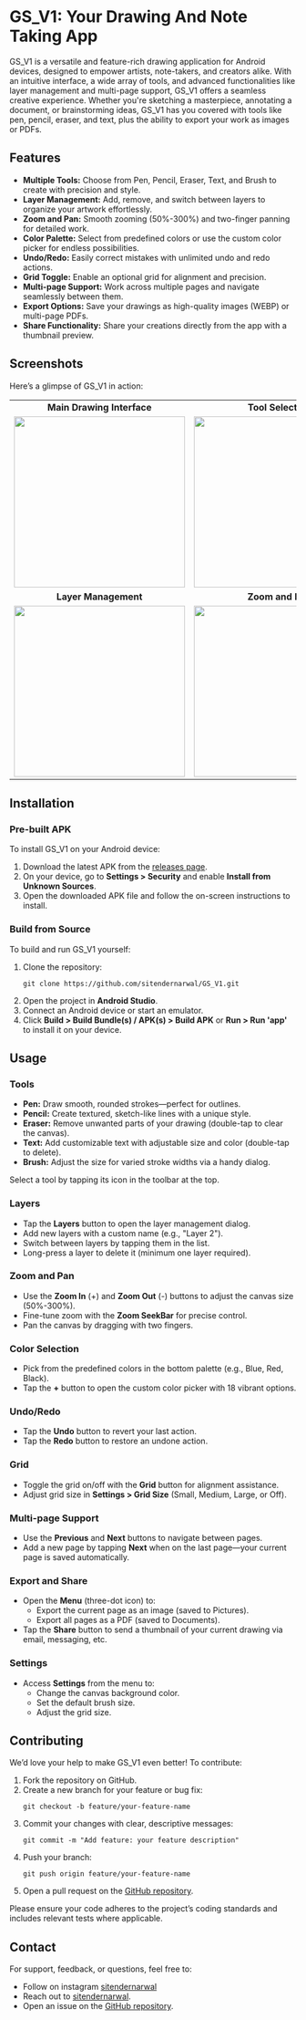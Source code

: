 # GS_V1: Your Drawing And Note Taking App

GS_V1 is a versatile and feature-rich drawing application for Android devices, designed to empower artists, note-takers, and creators alike. With an intuitive interface, a wide array of tools, and advanced functionalities like layer management and multi-page support, GS_V1 offers a seamless creative experience. Whether you're sketching a masterpiece, annotating a document, or brainstorming ideas, GS_V1 has you covered with tools like pen, pencil, eraser, and text, plus the ability to export your work as images or PDFs.

## Features

- **Multiple Tools:** Choose from Pen, Pencil, Eraser, Text, and Brush to create with precision and style.
- **Layer Management:** Add, remove, and switch between layers to organize your artwork effortlessly.
- **Zoom and Pan:** Smooth zooming (50%-300%) and two-finger panning for detailed work.
- **Color Palette:** Select from predefined colors or use the custom color picker for endless possibilities.
- **Undo/Redo:** Easily correct mistakes with unlimited undo and redo actions.
- **Grid Toggle:** Enable an optional grid for alignment and precision.
- **Multi-page Support:** Work across multiple pages and navigate seamlessly between them.
- **Export Options:** Save your drawings as high-quality images (WEBP) or multi-page PDFs.
- **Share Functionality:** Share your creations directly from the app with a thumbnail preview.

## Screenshots

Here’s a glimpse of GS_V1 in action:

<table>
<tr>
<td align="center"><strong>Main Drawing Interface</strong></td>
<td align="center"><strong>Tool Selection</strong></td>
</tr>
<tr>
<td><img src="screenshots/ss1.jpg" width="300"></td>
<td><img src="screenshots/tool.jpg" width="300"></td>
</tr>
<tr>
<td align="center"><strong>Layer Management</strong></td>
<td align="center"><strong>Zoom and Pan</strong></td>
</tr>
<tr>
<td><img src="screenshots/layer.jpg" width="300"></td>
<td><img src="screenshots/zoom.jpg" width="300"></td>
</tr>
</table>

## Installation

### Pre-built APK
To install GS_V1 on your Android device:

1. Download the latest APK from the [releases page](https://github.com/sitendernarwal/GS_V1/releases).
2. On your device, go to **Settings > Security** and enable **Install from Unknown Sources**.
3. Open the downloaded APK file and follow the on-screen instructions to install.

### Build from Source
To build and run GS_V1 yourself:

1. Clone the repository:
   ```
   git clone https://github.com/sitendernarwal/GS_V1.git
   ```
2. Open the project in **Android Studio**.
3. Connect an Android device or start an emulator.
4. Click **Build > Build Bundle(s) / APK(s) > Build APK** or **Run > Run 'app'** to install it on your device.

## Usage

### Tools
- **Pen:** Draw smooth, rounded strokes—perfect for outlines.
- **Pencil:** Create textured, sketch-like lines with a unique style.
- **Eraser:** Remove unwanted parts of your drawing (double-tap to clear the canvas).
- **Text:** Add customizable text with adjustable size and color (double-tap to delete).
- **Brush:** Adjust the size for varied stroke widths via a handy dialog.

Select a tool by tapping its icon in the toolbar at the top.

### Layers
- Tap the **Layers** button to open the layer management dialog.
- Add new layers with a custom name (e.g., "Layer 2").
- Switch between layers by tapping them in the list.
- Long-press a layer to delete it (minimum one layer required).

### Zoom and Pan
- Use the **Zoom In** (+) and **Zoom Out** (-) buttons to adjust the canvas size (50%-300%).
- Fine-tune zoom with the **Zoom SeekBar** for precise control.
- Pan the canvas by dragging with two fingers.

### Color Selection
- Pick from the predefined colors in the bottom palette (e.g., Blue, Red, Black).
- Tap the **+** button to open the custom color picker with 18 vibrant options.

### Undo/Redo
- Tap the **Undo** button to revert your last action.
- Tap the **Redo** button to restore an undone action.

### Grid
- Toggle the grid on/off with the **Grid** button for alignment assistance.
- Adjust grid size in **Settings > Grid Size** (Small, Medium, Large, or Off).

### Multi-page Support
- Use the **Previous** and **Next** buttons to navigate between pages.
- Add a new page by tapping **Next** when on the last page—your current page is saved automatically.

### Export and Share
- Open the **Menu** (three-dot icon) to:
  - Export the current page as an image (saved to Pictures).
  - Export all pages as a PDF (saved to Documents).
- Tap the **Share** button to send a thumbnail of your current drawing via email, messaging, etc.

### Settings
- Access **Settings** from the menu to:
  - Change the canvas background color.
  - Set the default brush size.
  - Adjust the grid size.

## Contributing

We’d love your help to make GS_V1 even better! To contribute:

1. Fork the repository on GitHub.
2. Create a new branch for your feature or bug fix:
   ```
   git checkout -b feature/your-feature-name
   ```
3. Commit your changes with clear, descriptive messages:
   ```
   git commit -m "Add feature: your feature description"
   ```
4. Push your branch:
   ```
   git push origin feature/your-feature-name
   ```
5. Open a pull request on the [GitHub repository](https://github.com/sitendernarwal/GS_V1).

Please ensure your code adheres to the project’s coding standards and includes relevant tests where applicable.

## Contact

For support, feedback, or questions, feel free to:
- Follow on instagram [sitendernarwal](https://instagram.com/sitendernarwal)
- Reach out to [sitendernarwal](https://github.com/sitendernarwal).
- Open an issue on the [GitHub repository](https://github.com/sitendernarwal/GS_V1).
  

